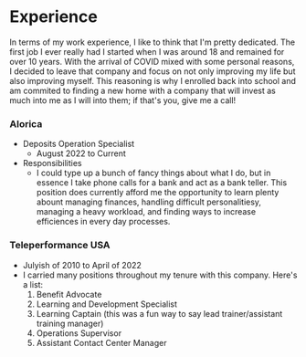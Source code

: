 # Experience
In terms of my work experience, I like to think that I'm pretty dedicated. The first job I ever really had I started when I was around 18 and remained for over 10 years. With the arrival of COVID mixed with some personal reasons, I decided to leave that company and focus on not only improving my life but also improving myself. This reasoning is why I enrolled back into school and am commited to finding a new home with a company that will invest as much into me as I will into them; if that's you, give me a call!

### Alorica 
- Deposits Operation Specialist
  - August 2022 to Current
- Responsibilities
  - I could type up a bunch of fancy things about what I do, but in essence I take phone calls for a bank and act as a bank teller. This position does currently afford me the opportunity to learn plenty abount managing finances, handling difficult personalitiesy, managing a heavy workload, and finding ways to increase efficiences in every day processes.

### Teleperformance USA
- Julyish of 2010 to April of 2022
- I carried many positions throughout my tenure with this company. Here's a list:
  1. Benefit Advocate
  2. Learning and Development Specialist 
  3. Learning Captain (this was a fun way to say lead trainer/assistant training manager)
  4. Operations Supervisor
  5. Assistant Contact Center Manager 
